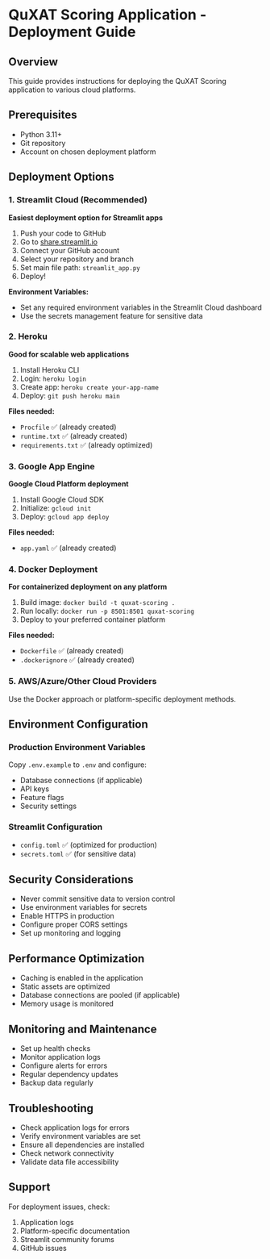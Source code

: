 # QuXAT Scoring Application - Deployment Guide

## Overview
This guide provides instructions for deploying the QuXAT Scoring application to various cloud platforms.

## Prerequisites
- Python 3.11+
- Git repository
- Account on chosen deployment platform

## Deployment Options

### 1. Streamlit Cloud (Recommended)
**Easiest deployment option for Streamlit apps**

1. Push your code to GitHub
2. Go to [share.streamlit.io](https://share.streamlit.io)
3. Connect your GitHub account
4. Select your repository and branch
5. Set main file path: `streamlit_app.py`
6. Deploy!

**Environment Variables:**
- Set any required environment variables in the Streamlit Cloud dashboard
- Use the secrets management feature for sensitive data

### 2. Heroku
**Good for scalable web applications**

1. Install Heroku CLI
2. Login: `heroku login`
3. Create app: `heroku create your-app-name`
4. Deploy: `git push heroku main`

**Files needed:**
- `Procfile` ✅ (already created)
- `runtime.txt` ✅ (already created)
- `requirements.txt` ✅ (already optimized)

### 3. Google App Engine
**Google Cloud Platform deployment**

1. Install Google Cloud SDK
2. Initialize: `gcloud init`
3. Deploy: `gcloud app deploy`

**Files needed:**
- `app.yaml` ✅ (already created)

### 4. Docker Deployment
**For containerized deployment on any platform**

1. Build image: `docker build -t quxat-scoring .`
2. Run locally: `docker run -p 8501:8501 quxat-scoring`
3. Deploy to your preferred container platform

**Files needed:**
- `Dockerfile` ✅ (already created)
- `.dockerignore` ✅ (already created)

### 5. AWS/Azure/Other Cloud Providers
Use the Docker approach or platform-specific deployment methods.

## Environment Configuration

### Production Environment Variables
Copy `.env.example` to `.env` and configure:
- Database connections (if applicable)
- API keys
- Feature flags
- Security settings

### Streamlit Configuration
- `config.toml` ✅ (optimized for production)
- `secrets.toml` ✅ (for sensitive data)

## Security Considerations
- Never commit sensitive data to version control
- Use environment variables for secrets
- Enable HTTPS in production
- Configure proper CORS settings
- Set up monitoring and logging

## Performance Optimization
- Caching is enabled in the application
- Static assets are optimized
- Database connections are pooled (if applicable)
- Memory usage is monitored

## Monitoring and Maintenance
- Set up health checks
- Monitor application logs
- Configure alerts for errors
- Regular dependency updates
- Backup data regularly

## Troubleshooting
- Check application logs for errors
- Verify environment variables are set
- Ensure all dependencies are installed
- Check network connectivity
- Validate data file accessibility

## Support
For deployment issues, check:
1. Application logs
2. Platform-specific documentation
3. Streamlit community forums
4. GitHub issues